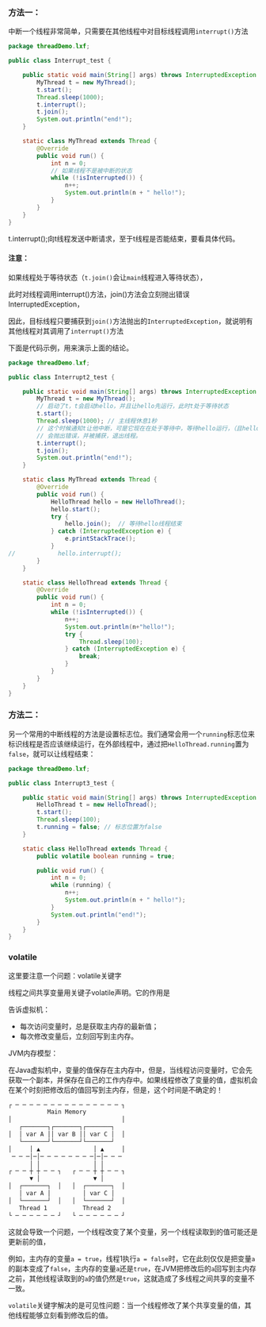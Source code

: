 ### 方法一：

中断一个线程非常简单，只需要在其他线程中对目标线程调用`interrupt()`方法

```java
package threadDemo.lxf;

public class Interrupt_test {

    public static void main(String[] args) throws InterruptedException {
        MyThread t = new MyThread();
        t.start();
        Thread.sleep(1000);
        t.interrupt();
        t.join();
        System.out.println("end!");
    }

    static class MyThread extends Thread {
        @Override
        public void run() {
            int n = 0;
            // 如果线程不是被中断的状态
            while (!isInterrupted()) {
                n++;
                System.out.println(n + " hello!");
            }
        }
    }
}

```

t.interrupt();向t线程发送中断请求，至于t线程是否能结束，要看具体代码。

#### 注意：

如果线程处于等待状态（`t.join()`会让`main`线程进入等待状态），

此时对线程调用interrupt()方法，join()方法会立刻抛出错误InterruptedException，

因此，目标线程只要捕获到`join()`方法抛出的`InterruptedException`，就说明有其他线程对其调用了`interrupt()`方法

下面是代码示例，用来演示上面的结论。

```java
package threadDemo.lxf;

public class Interrupt2_test {

    public static void main(String[] args) throws InterruptedException {
        MyThread t = new MyThread();
        // 启动了t，t会启动hello，并且让hello先运行，此时t处于等待状态
        t.start();
        Thread.sleep(1000); // 主线程休息1秒
        // 这个时候通知t让他中断，可是它现在在处于等待中，等待hello运行，（且hello会一直运行）
        // 会抛出错误，并被捕获，退出线程。
        t.interrupt();
        t.join();
        System.out.println("end!");
    }

    static class MyThread extends Thread {
        @Override
        public void run() {
            HelloThread hello = new HelloThread();
            hello.start();
            try {
                hello.join();  // 等待hello线程结束
            } catch (InterruptedException e) {
                e.printStackTrace();
            }
//            hello.interrupt();
        }
    }

    static class HelloThread extends Thread {
        @Override
        public void run() {
            int n = 0;
            while (!isInterrupted()) {
                n++;
                System.out.println(n+"hello!");
                try {
                    Thread.sleep(100);
                } catch (InterruptedException e) {
                    break;
                }
            }
        }
    }
}
```

### 方法二：

另一个常用的中断线程的方法是设置标志位。我们通常会用一个`running`标志位来标识线程是否应该继续运行，在外部线程中，通过把`HelloThread.running`置为`false`，就可以让线程结束：

```java
package threadDemo.lxf;

public class Interrupt3_test {

    public static void main(String[] args) throws InterruptedException {
        HelloThread t = new HelloThread();
        t.start();
        Thread.sleep(100);
        t.running = false; // 标志位置为false
    }

    static class HelloThread extends Thread {
        public volatile boolean running = true;

        public void run() {
            int n = 0;
            while (running) {
                n++;
                System.out.println(n + " hello!");
            }
            System.out.println("end!");
        }
    }
}
```

### volatile

这里要注意一个问题：volatile关键字

线程之间共享变量用关键子volatile声明。它的作用是

告诉虚拟机：

- 每次访问变量时，总是获取主内存的最新值；
- 每次修改变量后，立刻回写到主内存。

JVM内存模型：

在Java虚拟机中，变量的值保存在主内存中，但是，当线程访问变量时，它会先获取一个副本，并保存在自己的工作内存中。如果线程修改了变量的值，虚拟机会在某个时刻把修改后的值回写到主内存，但是，这个时间是不确定的！

```bash
┌ ─ ─ ─ ─ ─ ─ ─ ─ ─ ─ ─ ─ ─ ─ ─ ┐
           Main Memory
│                               │
   ┌───────┐┌───────┐┌───────┐
│  │ var A ││ var B ││ var C │  │
   └───────┘└───────┘└───────┘
│     │ ▲               │ ▲     │
 ─ ─ ─│─│─ ─ ─ ─ ─ ─ ─ ─│─│─ ─ ─
      │ │               │ │
┌ ─ ─ ┼ ┼ ─ ─ ┐   ┌ ─ ─ ┼ ┼ ─ ─ ┐
      ▼ │               ▼ │
│  ┌───────┐  │   │  ┌───────┐  │
   │ var A │         │ var C │
│  └───────┘  │   │  └───────┘  │
   Thread 1          Thread 2
└ ─ ─ ─ ─ ─ ─ ┘   └ ─ ─ ─ ─ ─ ─ ┘
```

这就会导致一个问题，一个线程改变了某个变量，另一个线程读取到的值可能还是更新前的值，

例如，主内存的变量`a = true`，线程1执行`a = false`时，它在此刻仅仅是把变量`a`的副本变成了`false`，主内存的变量`a`还是`true`，在JVM把修改后的`a`回写到主内存之前，其他线程读取到的`a`的值仍然是`true`，这就造成了多线程之间共享的变量不一致。

`volatile`关键字解决的是可见性问题：当一个线程修改了某个共享变量的值，其他线程能够立刻看到修改后的值。